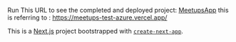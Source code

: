 Run This URL to see the completed and deployed project: 
[MeetupsApp](https://meetups-test-azure.vercel.app)
this is referring to : https://meetups-test-azure.vercel.app/

This is a [Next.js](https://nextjs.org/) project bootstrapped with [`create-next-app`](https://github.com/vercel/next.js/tree/canary/packages/create-next-app).


